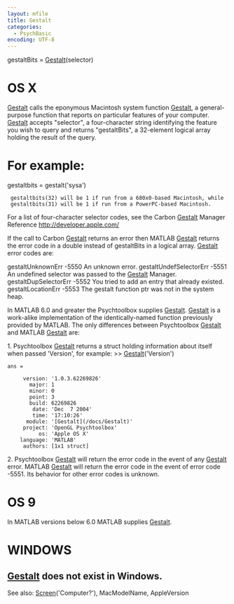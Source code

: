 ```yaml
---
layout: mfile
title: Gestalt
categories:
  - PsychBasic
encoding: UTF-8
---
```


gestaltBits = [Gestalt](/docs/Gestalt)(selector)

# OS X

[Gestalt](/docs/Gestalt) calls the eponymous Macintosh system function [Gestalt](/docs/Gestalt), a
general-purpose function that reports on particular features of your
computer.  [Gestalt](/docs/Gestalt) accepts "selector", a four-character string identifying
the feature you wish to query and returns "gestaltBits", a 32-element
logical array holding the result of the query.

# For example:

  gestaltbits = gestalt('sysa')

     gestaltbits(32) will be 1 if run from a 680x0-based Macintosh, while
     gestaltbits(31) will be 1 if run from a PowerPC-based Macintosh.

For a list of four-character selector codes, see the Carbon [Gestalt](/docs/Gestalt)
Manager Reference
<http://developer.apple.com/>

If the call to Carbon [Gestalt](/docs/Gestalt) returns an error then MATLAB [Gestalt](/docs/Gestalt) returns
the error code in a double instead of gestaltBits in a logical array.
[Gestalt](/docs/Gestalt) error codes are:

  gestaltUnknownErr       -5550   An unknown error.
  gestaltUndefSelectorErr -5551   An undefined selector was
                                    passed to the [Gestalt](/docs/Gestalt) Manager.
  gestaltDupSelectorErr   -5552   You tried to add an entry
                                    that already existed.
  gestaltLocationErr      -5553   The gestalt function ptr was not in the
                                    system heap.

In MATLAB 6.0 and greater the Psychtoolbox supplies [Gestalt](/docs/Gestalt). [Gestalt](/docs/Gestalt) is a
work-alike implementation of the identically-named function previously
provided by MATLAB.  The only differences between Psychtoolbox [Gestalt](/docs/Gestalt) and
MATLAB [Gestalt](/docs/Gestalt) are:

  1\. Psychtoolbox [Gestalt](/docs/Gestalt) returns a struct holding information about
     itself when passed 'Version', for example:
    \>\> [Gestalt](/docs/Gestalt)('Version')

    ans =

         version: '1.0.3.62269826'
           major: 1
           minor: 0
           point: 3
           build: 62269826
            date: 'Dec  7 2004'
            time: '17:10:26'
          module: '[Gestalt](/docs/Gestalt)'
         project: 'OpenGL Psychtoolbox'
              os: 'Apple OS X'
        language: 'MATLAB'
         authors: [1x1 struct]

  2\. Psychtoolbox [Gestalt](/docs/Gestalt) will return the error code in the event of any
     [Gestalt](/docs/Gestalt) error.  MATLAB [Gestalt](/docs/Gestalt) will return the error code in the
     event of error code -5551.  Its behavior for other error codes is
     unknown.

# OS 9

In MATLAB versions below 6.0 MATLAB supplies [Gestalt](/docs/Gestalt).

# WINDOWS

[Gestalt](/docs/Gestalt) does not exist in Windows.
----

See also: [Screen](/docs/Screen)('Computer?'), MacModelName, AppleVersion